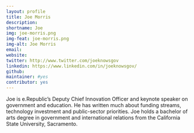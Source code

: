 ```yaml
---
layout: profile
title: Joe Morris
description: 
shortname: Joe
img: joe-morris.png
img-feat: joe-morris.png
img-alt: Joe Morris
email: 
website: 
twitter: http://www.twitter.com/joeknowsgov
linkedin: https://www.linkedin.com/in/joeknowsgov/
github: 
maintainer: #yes
contributor: yes
---
```


Joe is e.Republic’s Deputy Chief Innovation Officer and keynote speaker on government and education. He has written much about funding streams, technology investment and public-sector priorities. Joe holds a bachelor of arts degree in government and international relations from the California State University, Sacramento.